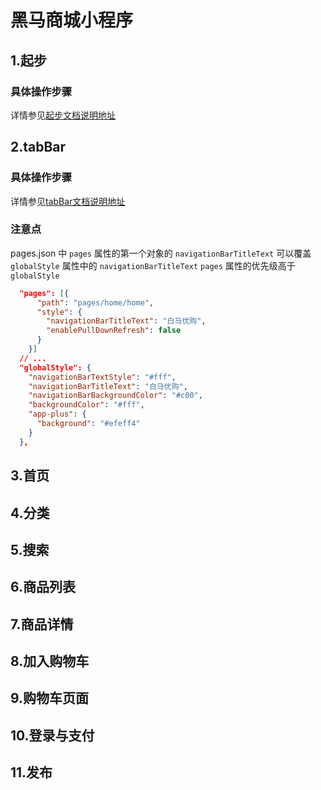 # 黑马商城小程序
## 1.起步
### 具体操作步骤
详情参见[起步文档说明地址](https://applet-base-api-t.itheima.net/docs-uni-shop/1.start.html)

## 2.tabBar
### 具体操作步骤
详情参见[tabBar文档说明地址](https://applet-base-api-t.itheima.net/docs-uni-shop/2.tabbar.html)
### 注意点
pages.json 中 `pages` 属性的第一个对象的 `navigationBarTitleText` 可以覆盖 `globalStyle` 属性中的 `navigationBarTitleText`
`pages` 属性的优先级高于 `globalStyle`
```json
  "pages": [{
      "path": "pages/home/home",
      "style": {
        "navigationBarTitleText": "白马优购",
        "enablePullDownRefresh": false
      }
    }]
  // ...
  "globalStyle": {
    "navigationBarTextStyle": "#fff",
    "navigationBarTitleText": "白马优购",
    "navigationBarBackgroundColor": "#c00",
    "backgroundColor": "#fff",
    "app-plus": {
      "background": "#efeff4"
    }
  },
```
## 3.首页

## 4.分类
## 5.搜索
## 6.商品列表
## 7.商品详情
## 8.加入购物车
## 9.购物车页面
## 10.登录与支付
## 11.发布